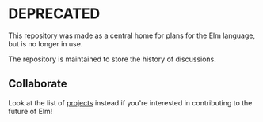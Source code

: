 # DEPRECATED

This repository was made as a central home for plans for the Elm language,
but is no longer in use.

The repository is maintained to store the history of discussions.

## Collaborate

Look at the list of [projects](https://github.com/elm-lang/projects) instead if
you're interested in contributing to the future of Elm!
